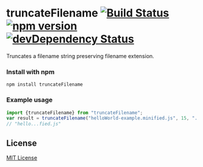 # truncateFilename [![Build Status](https://travis-ci.org/pista329/truncateFilename.png?branch=master)](https://travis-ci.org/pista329/truncateFilename) [![npm version](https://badge.fury.io/js/truncateFilename.png)](https://npmjs.org/package/truncateFilename) [![devDependency Status](https://david-dm.org/pista329/truncateFilename/dev-status.png)](https://david-dm.org/pista329/truncateFilename#info=devDependencies)

Truncates a filename string preserving filename extension.

### Install with npm

```
npm install truncateFilename
```

### Example usage

```js
import {truncateFilename} from "truncateFilename";
var result = truncateFilename("helloWorld-example.minified.js", 15, "...");
// "hello...fied.js"
```

## License

[MIT License](http://ilee.mit-license.org)

